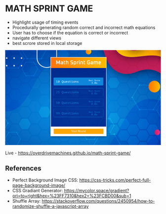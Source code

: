 # MATH SPRINT GAME

- Highlight usage of timing events
- Procedurally generating random correct and incorrect math equations
- User has to choose if the equation is correct or incorrect
- navigate different views
- best scrore stored in local storage

![Preview](preview.png)

Live - https://overdrivemachines.github.io/math-sprint-game/

## References

- Perfect Background Image CSS: https://css-tricks.com/perfect-full-page-background-image/
- CSS Gradiant Generator: https://mycolor.space/gradient?ori=to+right&hex=%23FF7310&hex2=%23FCBD00&sub=1
- Shuffle Array: https://stackoverflow.com/questions/2450954/how-to-randomize-shuffle-a-javascript-array

